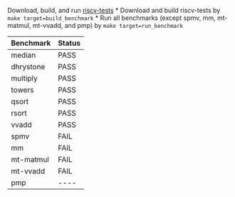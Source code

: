 
Download, build, and run [riscv-tests](https://github.com/riscv/riscv-tests)
    * Download and build riscv-tests by `make target=build_benchmark`
    * Run all benchmarks (except spmv, mm, mt-matmul, mt-vvadd, and pmp) by `make target=run_benchmark`

| Benchmark     | Status  |
| ------------- | ------- |
| median        | PASS    |
| dhrystone     | PASS    |
| multiply      | PASS    |
| towers        | PASS    |
| qsort         | PASS    |
| rsort         | PASS    |
| vvadd         | PASS    |
| spmv          | FAIL    |
| mm            | FAIL    |
| mt-matmul     | FAIL    |
| mt-vvadd      | FAIL    |
| pmp           | ----    |

